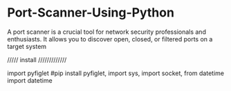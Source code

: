# Port-Scanner-Using-Python
A port scanner is a crucial tool for network security professionals and enthusiasts. It allows you to discover open, closed, or filtered ports on a target system


///// install /////////////

import pyfiglet #pip install pyfiglet,
import sys,
import socket,
from datetime import datetime

